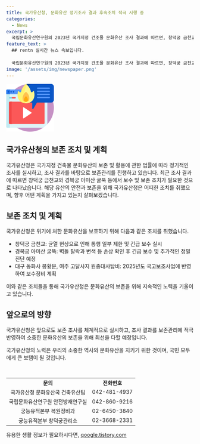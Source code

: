 ```yaml
---
title: 국가유산청, 문화유산 정기조사 결과 후속조치 적극 시행 중
categories:
  - News
excerpt: >
  국립문화유산연구원의 2023년 국가지정 건조물 문화유산 조사 결과에 따르면, 창덕궁 금천교와 경복궁 아미산 굴뚝 등에서 보존을 위한 조치가 필요하다고 밝혀졌다. 국가유산청은 정기조사 결과를 바탕으로 긴급 보수 조치를 시행하고 있으며, A~F 등급으로 보존상태를 구분하여 관리하고 있다. 추가로, 대구 동화사 봉황문과 여주 고달사지 원종대사탑비에 대해서도 2025년 국고보조사업을 통해 보수정비를 진행할 예정이다. 국가유산청은 앞으로도 보존을 위해 최선을 다할 계획이며, 관련 문의는 해당 기관으로 문의할 수 있다. (150자)
feature_text: >
  ## rentn 실시간 뉴스 속보입니다.

  국립문화유산연구원의 2023년 국가지정 건조물 문화유산 조사 결과에 따르면, 창덕궁 금천교와 경복궁 아미산 굴뚝 등에서 보존을 위한 조치가 필요하다고 밝혀졌다. 국가유산청은 정기조사 결과를 바탕으로 긴급 보수 조치를 시행하고 있으며, A~F 등급으로 보존상태를 구분하여 관리하고 있다. 추가로, 대구 동화사 봉황문과 여주 고달사지 원종대사탑비에 대해서도 2025년 국고보조사업을 통해 보수정비를 진행할 예정이다. 국가유산청은 앞으로도 보존을 위해 최선을 다할 계획이며, 관련 문의는 해당 기관으로 문의할 수 있다. (150자)
image: '/assets/img/newspaper.png'
---
```


<p><img src="/assets/img/news.png" alt="rentncar 속보" /></p>

<h2 data-ke-size="size26">국가유산청의 보존 조치 및 계획</h2>

<p>국가유산청은 국가지정 건축물 문화유산의 보존 및 활용에 관한 법률에 따라 정기적인 조사를 실시하고, 조사 결과를 바탕으로 보존관리를 진행하고 있습니다. 최근 조사 결과에 따르면 창덕궁 금천교와 경복궁 아미산 굴뚝 등에서 보수 및 보존 조치가 필요한 것으로 나타났습니다. 해당 유산의 안전과 보존을 위해 국가유산청은 어떠한 조치를 취했으며, 향후 어떤 계획을 가지고 있는지 살펴보겠습니다.</p>

<p data-ke-size="size16"></p>

<h2 data-ke-size="size24">보존 조치 및 계획</h2>

<p>국가유산청은 위기에 처한 문화유산을 보호하기 위해 다음과 같은 조치를 취했습니다.</p>

<ul>
  <li>창덕궁 금천교: 균열 현상으로 인해 통행 일부 제한 및 긴급 보수 실시</li>
  <li>경복궁 아미산 굴뚝: 벽돌 탈락과 변색 등 손상 확인 후 긴급 보수 및 추가적인 정밀 진단 예정</li>
  <li>대구 동화사 봉황문, 여주 고달사지 원종대사탑비: 2025년도 국고보조사업에 반영하여 보수정비 계획</li>
</ul>

<p>이와 같은 조치들을 통해 국가유산청은 문화유산의 보존을 위해 지속적인 노력을 기울이고 있습니다.</p>

<p data-ke-size="size16"></p>

<h2 data-ke-size="size24">앞으로의 방향</h2>

<p>국가유산청은 앞으로도 보존 조사를 체계적으로 실시하고, 조사 결과를 보존관리에 적극 반영하여 소중한 문화유산의 보존을 위해 최선을 다할 예정입니다.</p>

<p>국가유산청의 노력은 우리의 소중한 역사와 문화유산을 지키기 위한 것이며, 국민 모두에게 큰 보탬이 될 것입니다.</p>

<p data-ke-size="size16">&nbsp;</p>

<table>
<tbody>
<tr>
<td style="text-align: center; height: 17px;"><b>문의</b></td>
<td style="text-align: center; height: 17px;"><b>전화번호</b></td>
</tr>
<tr>
<td style="text-align: center; height: 17px;">국가유산청 문화유산국 건축유산팀</td>
<td style="text-align: center; height: 17px;">042-481-4937</td>
</tr>
<tr>
<td style="text-align: center; height: 17px;">국립문화유산연구원 안전방재연구실</td>
<td style="text-align: center; height: 17px;">042-860-9216</td>
</tr>
<tr>
<td style="text-align: center; height: 17px;">궁능유적본부 복원정비과</td>
<td style="text-align: center; height: 17px;">02-6450-3840</td>
</tr>
<tr>
<td style="text-align: center; height: 17px;">궁능유적본부 창덕궁관리소</td>
<td style="text-align: center; height: 17px;">02-3668-2331</td>
</tr>
</tbody>
</table>
유용한 생활 정보가 필요하시다면, <a href="https://qoogle.tistory.com" rel="dofollow">qoogle.tistory.com</a>



